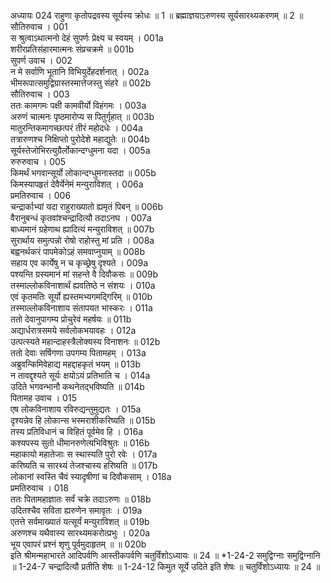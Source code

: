 अध्यायः 024
राहुणा कृतोपद्रवस्य सूर्यस्य क्रोधः ॥ 1 ॥ ब्रह्माज्ञयाऽरुणस्य सूर्यसारथ्यकरणम् ॥ 2 ॥
सौतिरुवाच ।	001  
स श्रुत्वाऽथात्मनो देहं सुपर्णः प्रेक्ष्य च स्वयम् ।	001a  
शरीरप्रतिसंहारमात्मनः संप्रचक्रमे ॥	001b  
सुपर्ण उवाच ।	002  
न मे सर्वाणि भूतानि विभियुर्देहदर्शनात् ।	002a  
भीमरूपात्समुद्विग्रास्तस्मात्तेजस्तु संहरे ॥	002b  
सौतिरुवाच ।	003  
ततः कामगमः पक्षी कामवीर्यो विहंगमः ।	003a  
अरुणं चात्मनः पृष्ठमारोप्य स पितुर्गृहात् ॥	003b  
मातुरन्तिकमागच्छत्परं तीरं महोदधेः ।	004a  
तत्रारुणश्च निक्षिप्तो पुरोदेशे महाद्युतेः ॥	004b  
सूर्यस्तेजोभिरत्युग्रैर्लोकान्दग्धुमना यदा ।	005a  
रुरुरुवाच ।	005  
किमर्थं भगवान्सूर्यो लोकान्दग्धुमनास्तदा ॥	005b  
किमस्यापहृतं देवैर्येनेमं मन्युराविशत् ।	006a  
प्रमतिरुवाच ।	006  
चन्द्रार्काभ्यां यदा राहुराख्यातो ह्यमृतं पिबन् ॥	006b  
वैरानुबन्धं कृतवांश्चन्द्रादित्यौ तदाऽनघ ।	007a  
बाध्यमानं ग्रहेणाथ ह्यादित्यं मन्युराविशत् ॥	007b  
सुरार्थाय समुत्पन्नो रोषो राहोस्तु मां प्रति ।	008a  
बह्वनर्थकरं पापमेकोऽहं समवाप्नुयाम् ॥	008b  
सहाय एव कार्येषु न च कृच्छ्रेषु दृश्यते ।	009a  
पश्यन्ति ग्रस्यमानं मां सहन्ते वै दिवौकसः ॥	009b  
तस्माल्लोकविनाशार्थं ह्यवतिष्ठे न संशयः ।	010a  
एवं कृतमतिः सूर्यो ह्यस्तमभ्यगमद्गिरिम् ॥	010b  
तस्माल्लोकविनाशाय संतापयत भास्करः ।	011a  
ततो देवानुपागम्य प्रोचुरेवं महर्षयः ॥	011b  
अद्यार्धरात्रसमये सर्वलोकभयावहः ।	012a  
उत्पत्स्यते महान्दाहस्त्रैलोक्यस्य विनाशनः ॥	012b  
ततो देवाः सर्षिगणा उपगम्य पितामहम् ।	013a  
अब्रुवन्किमिवेहाद्य महद्दाहकृतं भयम् ॥	013b  
न तावद्दृश्यते सूर्यः क्षयोऽयं प्रतिभाति च ।	014a  
उदिते भगवन्भानौ कथनेतद्भविष्यति ॥	014b  
पितामह उवाच ।	015  
एष लोकविनाशाय रविरुद्यन्तुमुद्यतः ।	015a  
दृश्यन्नेव हि लोकान्स भस्मराशीकरिष्यति ॥	015b  
तस्य प्रतिविधानं च विहितं पूर्वमेव हि ।	016a  
कश्यपस्य सुतो धीमानरुणेत्यभिविश्रुतः ॥	016b  
महाकायो महातेजाः स स्थास्यति पुरो रवेः ।	017a  
करिष्यति च सारथ्यं तेजश्चास्य हरिष्यति ॥	017b  
लोकानां स्वस्ति चैवं स्यादृषीणां च दिवौकसाम् ।	018a  
प्रमतिरुवाच ।	018  
ततः पितामहाज्ञातः सर्वं चक्रे तदाऽरुणः ॥	018b  
उदितश्चैव सविता ह्यरुणेन समावृतः ।	019a  
एतत्ते सर्वमाख्यातं यत्सूर्यं मन्युराविशत् ॥	019b  
अरुणश्च यथैवास्य सारथ्यमकरोत्प्रभुः ।	020a  
भूय एवापरं प्रश्नं शृणु पूर्वमुदाहृतम् ॥ ॥	020b  
इति श्रीमन्महाभारते आदिपर्वणि आस्तीकपर्वणि चतुर्विंशोऽध्यायः ॥ 24 ॥
*1-24-2 समुद्विग्नाः समुद्विग्नानि ॥ 1-24-7 चन्द्रादित्यौ प्रतीति शेषः ॥ 1-24-12 किमुत सूर्ये उदिते इति शेषः ॥ चतुर्विंशोऽध्यायः ॥ 24 ॥

